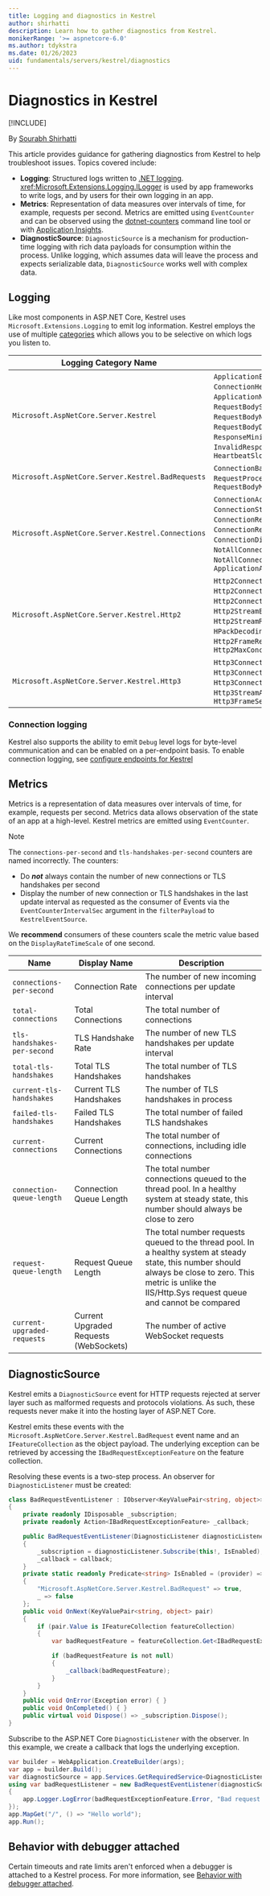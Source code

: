 ```yaml
---
title: Logging and diagnostics in Kestrel
author: shirhatti
description: Learn how to gather diagnostics from Kestrel.
monikerRange: '>= aspnetcore-6.0'
ms.author: tdykstra
ms.date: 01/26/2023
uid: fundamentals/servers/kestrel/diagnostics
---
```


# Diagnostics in Kestrel

[!INCLUDE[](~/includes/not-latest-version.md)]

By [Sourabh Shirhatti](https://twitter.com/sshirhatti)

This article provides guidance for gathering diagnostics from Kestrel to help troubleshoot issues. Topics covered include:

* **Logging**: Structured logs written to [.NET logging](xref:fundamentals/logging/index). <xref:Microsoft.Extensions.Logging.ILogger> is used by app frameworks to write logs, and by users for their own logging in an app.
* **Metrics**: Representation of data measures over intervals of time, for example, requests per second. Metrics are emitted using `EventCounter` and can be observed using the [dotnet-counters](/dotnet/core/diagnostics/dotnet-counters) command line tool or with [Application Insights](/azure/azure-monitor/app/eventcounters).
* **DiagnosticSource**: `DiagnosticSource` is a mechanism for production-time logging with rich data payloads for consumption within the process. Unlike logging, which assumes data will leave the process and expects serializable data, `DiagnosticSource` works well with complex data.

## Logging

Like most components in ASP.NET Core, Kestrel uses `Microsoft.Extensions.Logging` to emit log information. Kestrel employs the use of multiple [categories](xref:fundamentals/logging/index#log-category) which allows you to be selective on which logs you listen to.

| Logging Category Name | Logging Events |
|--|--|
| `Microsoft.AspNetCore.Server.Kestrel` |  `ApplicationError`, `ConnectionHeadResponseBodyWrite`, `ApplicationNeverCompleted`, `RequestBodyStart`, `RequestBodyDone`, `RequestBodyNotEntirelyRead`, `RequestBodyDrainTimedOut`, `ResponseMinimumDataRateNotSatisfied`, `InvalidResponseHeaderRemoved`, `HeartbeatSlow` |
| `Microsoft.AspNetCore.Server.Kestrel.BadRequests` | `ConnectionBadRequest`, `RequestProcessingError`, `RequestBodyMinimumDataRateNotSatisfied` |
| `Microsoft.AspNetCore.Server.Kestrel.Connections` | `ConnectionAccepted`, `ConnectionStart`, `ConnectionStop`, `ConnectionPause`, `ConnectionResume`, `ConnectionKeepAlive`, `ConnectionRejected`, `ConnectionDisconnect`, `NotAllConnectionsClosedGracefully`, `NotAllConnectionsAborted`, `ApplicationAbortedConnection` |
| `Microsoft.AspNetCore.Server.Kestrel.Http2` | `Http2ConnectionError`, `Http2ConnectionClosing`, `Http2ConnectionClosed`, `Http2StreamError`, `Http2StreamResetAbort`, `HPackDecodingError`, `HPackEncodingError`, `Http2FrameReceived`, `Http2FrameSending`, `Http2MaxConcurrentStreamsReached` |
| `Microsoft.AspNetCore.Server.Kestrel.Http3` | `Http3ConnectionError`, `Http3ConnectionClosing`, `Http3ConnectionClosed`, `Http3StreamAbort`, `Http3FrameReceived`, `Http3FrameSending` |

### Connection logging

Kestrel also supports the ability to emit `Debug` level logs for byte-level communication and can be enabled on a per-endpoint basis. To enable connection logging, see [configure endpoints for Kestrel](xref:fundamentals/servers/kestrel/endpoints)

## Metrics

Metrics is a representation of data measures over intervals of time, for example, requests per second. Metrics data allows observation of the state of an app at a high-level. Kestrel metrics are emitted using `EventCounter`.

> [!NOTE]
> The `connections-per-second` and `tls-handshakes-per-second` counters are named incorrectly. The counters:
> * Do ***not*** always contain the number of new connections or TLS handshakes per second
> * Display the number of new connection or TLS handshakes in the last update interval as requested as the consumer of Events via the `EventCounterIntervalSec` argument in the `filterPayload` to `KestrelEventSource`.
>
> We **recommend** consumers of these counters scale the metric value based on the `DisplayRateTimeScale` of one second.

| Name | Display Name | Description |
|--|--|--|
| `connections-per-second` | Connection Rate| The number of new incoming connections per update interval |
| `total-connections` | Total Connections | The total number of connections |
| `tls-handshakes-per-second` | TLS Handshake Rate | The number of new TLS handshakes per update interval |
| `total-tls-handshakes` | Total TLS Handshakes | The total number of TLS handshakes |
| `current-tls-handshakes` | Current TLS Handshakes | The number of TLS handshakes in process |
| `failed-tls-handshakes` | Failed TLS Handshakes| The total number of failed TLS handshakes |
| `current-connections` | Current Connections | The total number of connections, including idle connections
| `connection-queue-length` | Connection Queue Length | The total number connections queued to the thread pool. In a healthy system at steady state, this number should always be close to zero |
| `request-queue-length` | Request Queue Length | The total number requests queued to the thread pool. In a healthy system at steady state, this number should always be close to zero. This metric is unlike the IIS/Http.Sys request queue and cannot be compared  |
| `current-upgraded-requests` | Current Upgraded Requests (WebSockets) | The number of active WebSocket requests |

## DiagnosticSource

Kestrel emits a `DiagnosticSource` event for HTTP requests rejected at server layer such as malformed requests and protocols violations. As such, these requests never make it into the hosting layer of ASP.NET Core.

Kestrel emits these events with the `Microsoft.AspNetCore.Server.Kestrel.BadRequest` event name and an `IFeatureCollection` as the object payload. The underlying exception can be retrieved by accessing the `IBadRequestExceptionFeature` on the feature collection.

Resolving these events is a two-step process. An observer for `DiagnosticListener` must be created:

```csharp
class BadRequestEventListener : IObserver<KeyValuePair<string, object>>, IDisposable
{
    private readonly IDisposable _subscription;
    private readonly Action<IBadRequestExceptionFeature> _callback;

    public BadRequestEventListener(DiagnosticListener diagnosticListener, Action<IBadRequestExceptionFeature> callback)
    {
        _subscription = diagnosticListener.Subscribe(this!, IsEnabled);
        _callback = callback;
    }
    private static readonly Predicate<string> IsEnabled = (provider) => provider switch
    {
        "Microsoft.AspNetCore.Server.Kestrel.BadRequest" => true,
        _ => false
    };
    public void OnNext(KeyValuePair<string, object> pair)
    {
        if (pair.Value is IFeatureCollection featureCollection)
        {
            var badRequestFeature = featureCollection.Get<IBadRequestExceptionFeature>();

            if (badRequestFeature is not null)
            {
                _callback(badRequestFeature);
            }
        }
    }
    public void OnError(Exception error) { }
    public void OnCompleted() { }
    public virtual void Dispose() => _subscription.Dispose();
}
```

Subscribe to the ASP.NET Core `DiagnosticListener` with the observer. In this example, we create a callback that logs the underlying exception.

```csharp
var builder = WebApplication.CreateBuilder(args);
var app = builder.Build();
var diagnosticSource = app.Services.GetRequiredService<DiagnosticListener>();
using var badRequestListener = new BadRequestEventListener(diagnosticSource, (badRequestExceptionFeature) =>
{
    app.Logger.LogError(badRequestExceptionFeature.Error, "Bad request received");
});
app.MapGet("/", () => "Hello world");
app.Run();
```

## Behavior with debugger attached

Certain timeouts and rate limits aren't enforced when a debugger is attached to a Kestrel process. For more information, see [Behavior with debugger attached](xref:fundamentals/servers/kestrel/options#behavior-with-debugger-attached).
